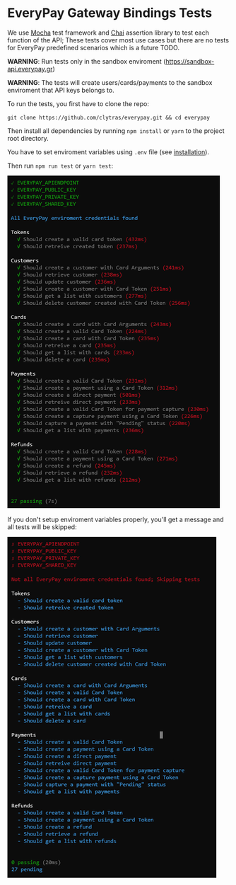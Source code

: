 # EveryPay Gateway Bindings Tests

We use [Mocha](https://mochajs.org/) test framework and [Chai](https://www.chaijs.com/) assertion library to test each function of the API; These tests cover most use cases but there are no tests for EveryPay predefined scenarios which is a future TODO.

**WARNING**: Run tests only in the sandbox enviroment (https://sandbox-api.everypay.gr)

**WARNING**: The tests will create users/cards/payments to the sandbox enviroment that API keys belongs to.

To run the tests, you first have to clone the repo:

```
git clone https://github.com/clytras/everypay.git && cd everypay
```

Then install all dependencies by running `npm install` or `yarn` to the project root directory.

You have to set enviroment variables using `.env` file (see [installation](../README.md#installation)).

Then run `npm run test` or `yarn test`:

![EveryPay JS API All Tests Passed](EveryPay_JS_API_AllTestsPassed.png)

If you don't setup enviroment variables properly, you'll get a message and all tests will be skipped:

![EveryPay JS API Tests With No Enviroment Variables](EveryPay_JS_API_TestsWithNoEnvVars.png)

